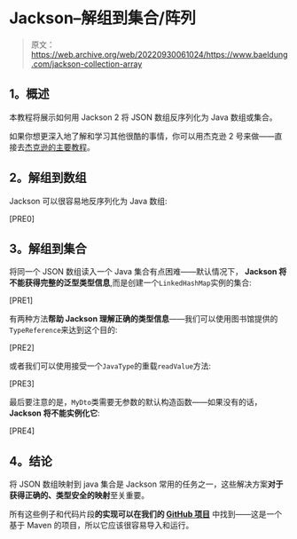 # Jackson–解组到集合/阵列

> 原文：<https://web.archive.org/web/20220930061024/https://www.baeldung.com/jackson-collection-array>

## **1。概述**

本教程将展示如何用 Jackson 2 将 JSON 数组反序列化为 Java 数组或集合。

如果你想更深入地了解和学习其他很酷的事情，你可以用杰克逊 2 号来做——直接去[杰克逊的主要教程](/web/20221129001443/https://www.baeldung.com/jackson "The Jackson 2 Tutorial")。

## **2。解组到数组**

Jackson 可以很容易地反序列化为 Java 数组:

[PRE0]

## **3。解组到集合**

将同一个 JSON 数组读入一个 Java 集合有点困难——默认情况下， **Jackson 将不能获得完整的泛型类型信息**,而是创建一个`LinkedHashMap`实例的集合:

[PRE1]

有两种方法**帮助 Jackson 理解正确的类型信息**——我们可以使用图书馆提供的`TypeReference`来达到这个目的:

[PRE2]

或者我们可以使用接受一个`JavaType`的重载`readValue`方法:

[PRE3]

最后要注意的是，`MyDto`类需要无参数的默认构造函数——如果没有的话， **Jackson 将不能实例化它**:

[PRE4]

## **4。结论**

将 JSON 数组映射到 java 集合是 Jackson 常用的任务之一，这些解决方案**对于获得正确的、类型安全的映射**至关重要。

所有这些例子和代码片段**的实现可以在我们的 [GitHub 项目](https://web.archive.org/web/20221129001443/https://github.com/eugenp/tutorials/tree/master/jackson-modules/jackson-conversions#readme "Github Project exemplifying how map the Json Array")** 中找到——这是一个基于 Maven 的项目，所以它应该很容易导入和运行。